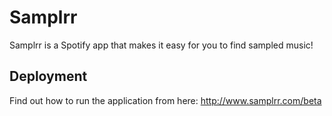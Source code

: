 # Samplrr

Samplrr is a Spotify app that makes it easy for you to find sampled music!

## Deployment
Find out how to run the application from here:
http://www.samplrr.com/beta
